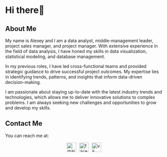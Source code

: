 # Hi there👋

## About Me

My name is Alexey and I am a data analyst, middle-management leader, project sales manager, and project manager. With extensive experience in the field of data analysis, I have honed my skills in data visualization, statistical modeling, and database management.

In my previous roles, I have led cross-functional teams and provided strategic guidance to drive successful project outcomes. My expertise lies in identifying trends, patterns, and insights that inform data-driven decision-making.

I am passionate about staying up-to-date with the latest industry trends and technologies, which allows me to deliver innovative solutions to complex problems. I am always seeking new challenges and opportunities to grow and develop my skills.

## Contact Me

You can reach me at:

<div style="display: flex; justify-content: center;">
    <a href="mailto:a.anisimov83@mail.ru"><img src="https://www.logolynx.com/images/logolynx/65/65f82ed7e7f3047709c1d490f3f7e6c0.png" alt="mail" style="height: 30px; margin-right: 10px;"></a>
    <a href="https://www.facebook.com/AlexeyAnisimov83"><img src="https://www.logolynx.com/images/logolynx/47/4773b0b6d2c03aa285b19650a06c5d69.jpeg" alt="facebook" style="height: 30px; margin-right: 10px;"></a>
    <a href="https://vk.com/id629331"><img src="https://www.logolynx.com/images/logolynx/21/21a0753e0702e5ee673e16a6e394aa8f.png" alt="vk" style="height: 30px;"></a>
</div>
